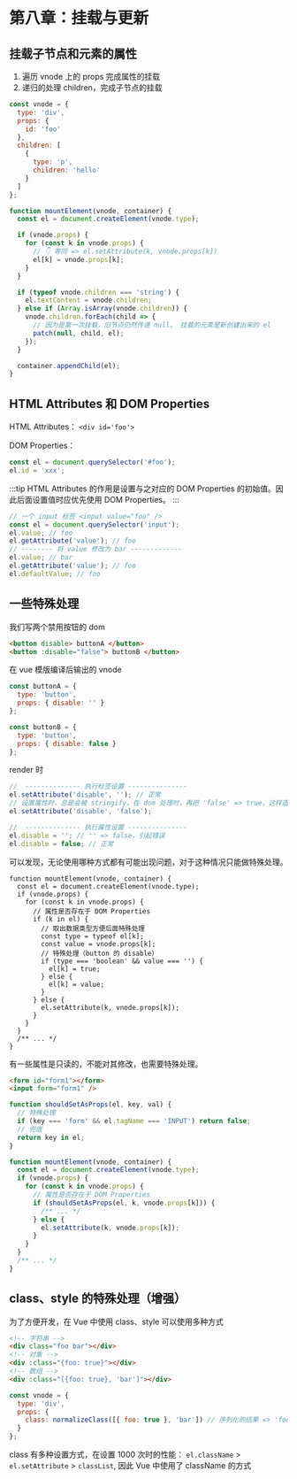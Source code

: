 # 第八章：挂载与更新

<script setup>
import RenderVue from './render.vue'
</script>

<ClientOnly>
  <RenderVue/>
</ClientOnly>

## 挂载子节点和元素的属性

1. 遍历 vnode 上的 props 完成属性的挂载
2. 递归的处理 children，完成子节点的挂载

```javascript
const vnode = {
  type: 'div',
  props: {
    id: 'foo'
  },
  children: [
    {
      type: 'p',
      children: 'hello'
    }
  ]
};

function mountElement(vnode, container) {
  const el = document.createElement(vnode.type);

  if (vnode.props) {
    for (const k in vnode.props) {
      // 👇 等同 => el.setAttribute(k, vnode.props[k])
      el[k] = vnode.props[k];
    }
  }

  if (typeof vnode.children === 'string') {
    el.textContent = vnode.children;
  } else if (Array.isArray(vnode.children)) {
    vnode.children.forEach(child => {
      // 因为是第一次挂载，旧节点仍然传递 null。 挂载的元素是新创建出来的 el
      patch(null, child, el);
    });
  }

  container.appendChild(el);
}
```

## HTML Attributes 和 DOM Properties

HTML Attributes： `<div id='foo'>`

DOM Properties：

```javascript
const el = document.querySelector('#foo');
el.id = 'xxx';
```

:::tip
HTML Attributes 的作用是设置与之对应的 DOM Properties 的初始值。因此后面设置值时应优先使用 DOM Properties。
:::

```javascript
// 一个 input 标签 <input value="foo" />
const el = document.querySelector('input');
el.value; // foo
el.getAttribute('value'); // foo
// -------- 将 value 修改为 bar -------------
el.value; // bar
el.getAttribute('value'); // foo
el.defaultValue; // foo
```

## 一些特殊处理

我们写两个禁用按钮的 dom

```HTML
<button disable> buttonA </button>
<button :disable="false"> buttonB </button>
```

在 vue 模版编译后输出的 vnode

```javascript
const buttonA = {
  type: 'button',
  props: { disable: '' }
};

const buttonB = {
  type: 'button',
  props: { disable: false }
};
```

render 时

```javascript
//  -------------- 执行标签设置 ---------------
el.setAttribute('disable', ''); // 正常
// 设置属性时，总是会被 stringify，在 dom 处理时，再把 'false' => true，这样造成了错误
el.setAttribute('disable', 'false');

//  -------------- 执行属性设置 ---------------
el.disable = ''; // '' => false，引起错误
el.disable = false; // 正常
```

可以发现，无论使用哪种方式都有可能出现问题，对于这种情况只能做特殊处理。

```javascript{10,11}
function mountElement(vnode, container) {
  const el = document.createElement(vnode.type);
  if (vnode.props) {
    for (const k in vnode.props) {
      // 属性是否存在于 DOM Properties
      if (k in el) {
        // 取出数据类型方便后面特殊处理
        const type = typeof el[k];
        const value = vnode.props[k];
        // 特殊处理（button 的 disable）
        if (type === 'boolean' && value === '') {
          el[k] = true;
        } else {
          el[k] = value;
        }
      } else {
        el.setAttribute(k, vnode.props[k]);
      }
    }
  }
  /** ... */
}
```

有一些属性是只读的，不能对其修改，也需要特殊处理。

```html
<form id="form1"></form>
<input form="form1" />
```

```javascript
function shouldSetAsProps(el, key, val) {
  // 特殊处理
  if (key === 'form' && el.tagName === 'INPUT') return false;
  // 兜底
  return key in el;
}

function mountElement(vnode, container) {
  const el = document.createElement(vnode.type);
  if (vnode.props) {
    for (const k in vnode.props) {
      // 属性是否存在于 DOM Properties
      if (shouldSetAsProps(el, k, vnode.props[k])) {
        /** ... */
      } else {
        el.setAttribute(k, vnode.props[k]);
      }
    }
  }
  /** ... */
}
```

## class、style 的特殊处理（增强）

为了方便开发，在 Vue 中使用 class、style 可以使用多种方式

```html
<!-- 字符串 -->
<div class="foo bar"></div>
<!-- 对象 -->
<div :class="{foo: true}"></div>
<!-- 数组 -->
<div :class="[{foo: true}, 'bar']"></div>
```

```javascript
const vnode = {
  type: 'div',
  props: {
    class: normalizeClass([{ foo: true }, 'bar']) // 序列化的结果 => 'foo bar'
  }
};
```

class 有多种设置方式，在设置 1000 次时的性能： `el.className` > `el.setAttribute` > `classList`, 因此 Vue 中使用了 className 的方式
